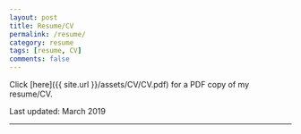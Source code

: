 ```yaml
---
layout: post
title: Resume/CV
permalink: /resume/
category: resume
tags: [resume, CV]
comments: false
---
```


Click [here]({{ site.url }}/assets/CV/CV.pdf) for a PDF copy of my resume/CV.

Last updated: March 2019
<hr class="with-margin">
